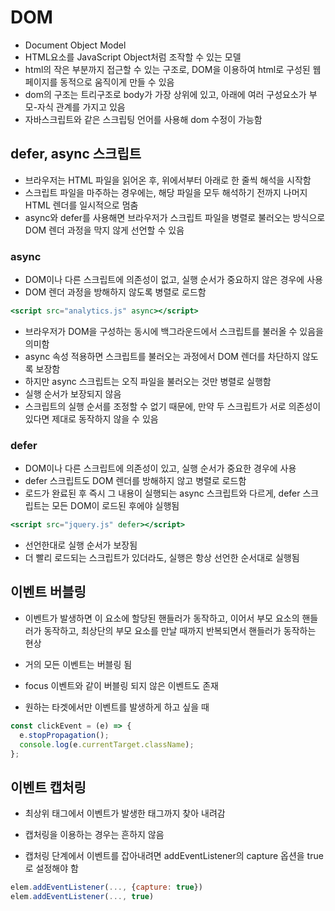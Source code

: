 # DOM

- Document Object Model
- HTML요소를 JavaScript Object처럼 조작할 수 있는 모델
- html의 작은 부분까지 접근할 수 있는 구조로, DOM을 이용하여 html로 구성된 웹페이지를 동적으로 움직이게 만들 수 있음
- dom의 구조는 트리구조로 body가 가장 상위에 있고, 아래에 여러 구성요소가 부모-자식 관계를 가지고 있음
- 자바스크립트와 같은 스크립팅 언어를 사용해 dom 수정이 가능함

## defer, async 스크립트

- 브라우저는 HTML 파일을 읽어온 후, 위에서부터 아래로 한 줄씩 해석을 시작함
- 스크립트 파일을 마주하는 경우에는, 해당 파일을 모두 해석하기 전까지 나머지 HTML 렌더를 일시적으로 멈춤
- async와 defer를 사용해면 브라우저가 스크립트 파일을 병렬로 불러오는 방식으로 DOM 렌더 과정을 막지 않게 선언할 수 있음

### async

- DOM이나 다른 스크립트에 의존성이 없고, 실행 순서가 중요하지 않은 경우에 사용
- DOM 렌더 과정을 방해하지 않도록 병렬로 로드함

```jsx
<script src="analytics.js" async></script>
```

- 브라우저가 DOM을 구성하는 동시에 백그라운드에서 스크립트를 불러올 수 있음을 의미함
- async 속성 적용하면 스크립트를 불러오는 과정에서 DOM 렌더를 차단하지 않도록 보장함
- 하지만 async 스크립트는 오직 파일을 불러오는 것만 병렬로 실행함
- 실행 순서가 보장되지 않음
- 스크립트의 실행 순서를 조정할 수 없기 때문에, 만약 두 스크립트가 서로 의존성이 있다면 제대로 동작하지 않을 수 있음

### defer

- DOM이나 다른 스크립트에 의존성이 있고, 실행 순서가 중요한 경우에 사용
- defer 스크립트도 DOM 렌더를 방해하지 않고 병렬로 로드함
- 로드가 완료된 후 즉시 그 내용이 실행되는 async 스크립트와 다르게, defer 스크립트는 모든 DOM이 로드된 후에야 실행됨

```jsx
<script src="jquery.js" defer></script>
```

- 선언한대로 실행 순서가 보장됨
- 더 빨리 로드되는 스크립트가 있더라도, 실행은 항상 선언한 순서대로 실행됨

## 이벤트 버블링

- 이벤트가 발생하면 이 요소에 할당된 핸들러가 동작하고, 이어서 부모 요소의 핸들러가 동작하고, 최상단의 부모 요소를 만날 때까지 반복되면서 핸들러가 동작하는 현상

- 거의 모든 이벤트는 버블링 됨
- focus 이벤트와 같이 버블링 되지 않은 이벤트도 존재
- 원하는 타겟에서만 이벤트를 발생하게 하고 싶을 때

```jsx
const clickEvent = (e) => {
  e.stopPropagation();
  console.log(e.currentTarget.className);
};
```

## 이벤트 캡처링

- 최상위 태그에서 이벤트가 발생한 태그까지 찾아 내려감

- 캡처링을 이용하는 경우는 흔하지 않음
- 캡처링 단계에서 이벤트를 잡아내려면 addEventListener의 capture 옵션을 true로 설정해야 함

```jsx
elem.addEventListener(..., {capture: true})
elem.addEventListener(..., true)
```

